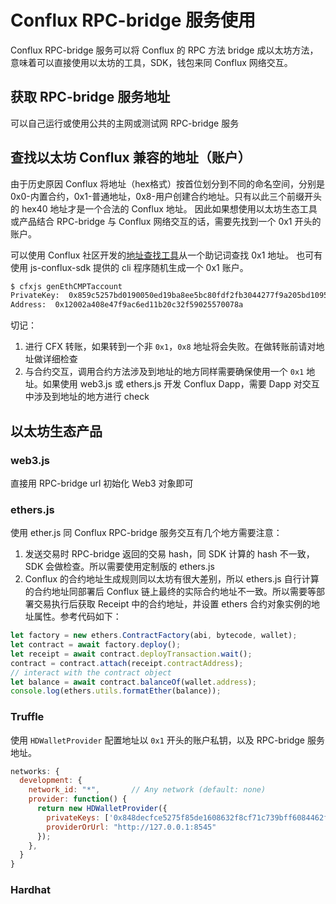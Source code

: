 # Conflux RPC-bridge 服务使用

Conflux RPC-bridge 服务可以将 Conflux 的 RPC 方法 bridge 成以太坊方法，意味着可以直接使用以太坊的工具，SDK，钱包来同 Conflux 网络交互。

## 获取 RPC-bridge 服务地址

可以自己运行或使用公共的主网或测试网 RPC-bridge 服务

## 查找以太坊 Conflux 兼容的地址（账户）

由于历史原因 Conflux 将地址（hex格式）按首位划分到不同的命名空间，分别是 0x0-内置合约，0x1-普通地址，0x8-用户创建合约地址。只有以此三个前缀开头的 hex40 地址才是一个合法的 Conflux 地址。
因此如果想使用以太坊生态工具或产品结合 RPC-bridge 与 Conflux 网络交互的话，需要先找到一个 0x1 开头的账户。

可以使用 Conflux 社区开发的[地址查找工具](https://conflux-fans.github.io/web-toolkit/#/address-filter)从一个助记词查找 0x1 地址。 也可有使用 js-conflux-sdk 提供的 cli 程序随机生成一个 0x1 账户。

```sh
$ cfxjs genEthCMPTaccount
PrivateKey:  0x859c5257bd0190050ed19ba8ee5bc80fdf2fb3044277f9a205bd10957631423e
Address:  0x12002a408e47f9ac6ed11b20c32f59025570078a
```

切记：

1. 进行 CFX 转账，如果转到一个非 `0x1`，`0x8` 地址将会失败。在做转账前请对地址做详细检查
2. 与合约交互，调用合约方法涉及到地址的地方同样需要确保使用一个 `0x1` 地址。如果使用 web3.js 或 ethers.js 开发 Conflux Dapp，需要 Dapp 对交互中涉及到地址的地方进行 check

## 以太坊生态产品

### web3.js

直接用 RPC-bridge url 初始化 Web3 对象即可

### ethers.js

使用 ether.js 同 Conflux RPC-bridge 服务交互有几个地方需要注意：

1. 发送交易时 RPC-bridge 返回的交易 hash，同 SDK 计算的 hash 不一致，SDK 会做检查。所以需要使用定制版的 ethers.js
2. Conflux 的合约地址生成规则同以太坊有很大差别，所以 ethers.js 自行计算的合约地址同部署后 Conflux 链上最终的实际合约地址不一致。所以需要等部署交易执行后获取 Receipt 中的合约地址，并设置 ethers 合约对象实例的地址属性。参考代码如下：

```js
let factory = new ethers.ContractFactory(abi, bytecode, wallet);
let contract = await factory.deploy();
let receipt = await contract.deployTransaction.wait();
contract = contract.attach(receipt.contractAddress);
// interact with the contract object
let balance = await contract.balanceOf(wallet.address);
console.log(ethers.utils.formatEther(balance));
```

### Truffle

使用 `HDWalletProvider` 配置地址以 `0x1` 开头的账户私钥，以及 RPC-bridge 服务地址。

```js
networks: {
  development: {
    network_id: "*",       // Any network (default: none)
    provider: function() {
      return new HDWalletProvider({
        privateKeys: ['0x848decfce5275f85de1608632f8cf71c739bff6084462f12471eabfd00000000'],
        providerOrUrl: "http://127.0.0.1:8545"
      });
    },
  }
}
```

### Hardhat
